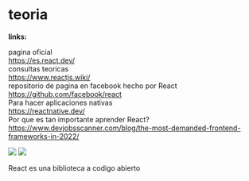 # teoria

**links:** <br>

pagina oficial<br>
https://es.react.dev/ <br>
consultas teoricas<br>
https://www.reactjs.wiki/ <br>
repositorio de pagina en facebook hecho por React <br>
https://github.com/facebook/react <br>
Para hacer aplicaciones nativas<br>
https://reactnative.dev/ <br>
Por que es tan importante aprender React?
https://www.devjobsscanner.com/blog/the-most-demanded-frontend-frameworks-in-2022/

<img src="https://www.devjobsscanner.com/assets/blog/frontend-framework-2022/frontend-framework-ranking-2.svg">
<img src="https://www.devjobsscanner.com/assets/blog/frontend-framework-2022/frontend-framework-percentage-by-country-2.svg">

React es una biblioteca a codigo abierto
